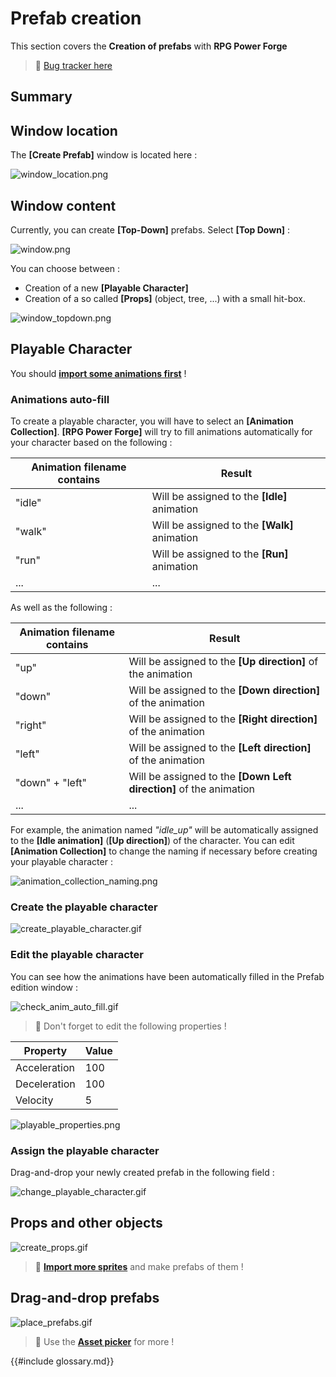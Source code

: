 # Prefab creation

This section covers the **Creation of prefabs** with **RPG Power Forge**

> 🐞 [Bug tracker here](https://trello.com/b/PIzgsYov/rpg-power-forge-road-map)

## Summary

## Window location

The **[Create Prefab]** window is located here : 

![window_location.png](./../media/create_prefab/window_location.png)

## Window content

Currently, you can create **[Top-Down]** prefabs. Select **[Top Down]** :

![window.png](./../media/create_prefab/window.png)

You can choose between :
* Creation of a new **[Playable Character]**
* Creation of a so called **[Props]** (object, tree, ...) with a small hit-box.

![window_topdown.png](./../media/create_prefab/window_topdown.png)

## Playable Character

You should **[import some animations first](./import_spritesheet.md)** !

### Animations auto-fill

To create a playable character, you will have to select an **[Animation Collection]**. **[RPG Power Forge]** will try to fill animations automatically for your character based on the following :

Animation filename contains|Result
---|---
"idle" | Will be assigned to the **[Idle]** animation
"walk" | Will be assigned to the **[Walk]** animation
"run" | Will be assigned to the **[Run]** animation
... | ...

As well as the following :

Animation filename contains|Result
---|---
"up" | Will be assigned to the **[Up direction]** of the animation
"down" | Will be assigned to the **[Down direction]** of the animation
"right" | Will be assigned to the **[Right direction]** of the animation
"left" |Will be assigned to the **[Left direction]** of the animation
"down" + "left" |Will be assigned to the **[Down Left direction]** of the animation
... | ...

For example, the animation named *"idle_up"* will be automatically assigned to the **[Idle animation]** (**[Up direction]**) of the character. You can edit **[Animation Collection]** to change the naming if necessary before creating your playable character : 

![animation_collection_naming.png](./../media/import/animation_collection_naming.png)

### Create the playable character

![create_playable_character.gif](./../media/create_prefab/create_playable_character.gif)

### Edit the playable character

You can see how the animations have been automatically filled in the Prefab edition window :

![check_anim_auto_fill.gif](./../media/create_prefab/check_anim_auto_fill.gif)

> 🐲 Don't forget to edit the following properties !

Property|Value
---|---
Acceleration | 100
Deceleration | 100
Velocity | 5

![playable_properties.png](./../media/create_prefab/playable_properties.png)

### Assign the playable character

Drag-and-drop your newly created prefab in the following field :

![change_playable_character.gif](./../media/create_prefab/change_playable_character.gif)

## Props and other objects

![create_props.gif](./../media/create_prefab/create_props.gif)

> 🐲 **[Import more sprites](./import_sprites.md)** and make prefabs of them !

## Drag-and-drop prefabs

![place_prefabs.gif](./../media/create_prefab/place_prefabs.gif)

> 🐲 Use the **[Asset picker](./place_props.md)** for more !

{{#include glossary.md}}